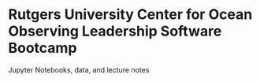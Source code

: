 # Rutgers University Center for Ocean Observing Leadership Software Bootcamp
Jupyter Notebooks, data, and lecture notes 
  
